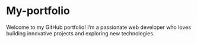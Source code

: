 # My-portfolio
Welcome to my GitHub portfolio! I’m a passionate web developer who loves building innovative projects and exploring new technologies. 
